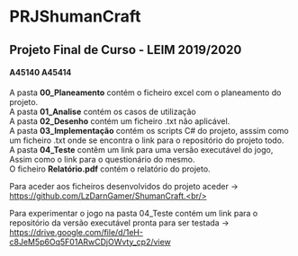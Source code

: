 # PRJShumanCraft
<h2>Projeto Final de Curso - LEIM 2019/2020</h2>
<h4>A45140 A45414</h4>

A pasta <b>00_Planeamento</b> contém o ficheiro excel com o planeamento do projeto.<br/>
A pasta <b>01_Analise</b> contém os casos de utilização<br/>
A pasta <b>02_Desenho</b> contém um ficheiro .txt não aplicável.<br/>
A pasta <b>03_Implementação</b> contém os scripts C# do projeto, asssim como um ficheiro .txt onde se encontra o link para o repositório do projeto todo.<br/>
A pasta <b>04_Teste</b> contêm um link para uma versão executável do jogo, Assim como o link para o questionário do mesmo.<br/>
O ficheiro <b>Relatório.pdf</b> contém o relatório do projeto.<br/>


Para aceder aos ficheiros desenvolvidos do projeto aceder -> https://github.com/LzDarnGamer/ShumanCraft.<br/>

Para experimentar o jogo na pasta 04_Teste contém um link para o repositório da versão executável pronta para ser testada -> https://drive.google.com/file/d/1eH-c8JeM5p6Oq5F01ARwCDjOWvty_cp2/view<br/>
